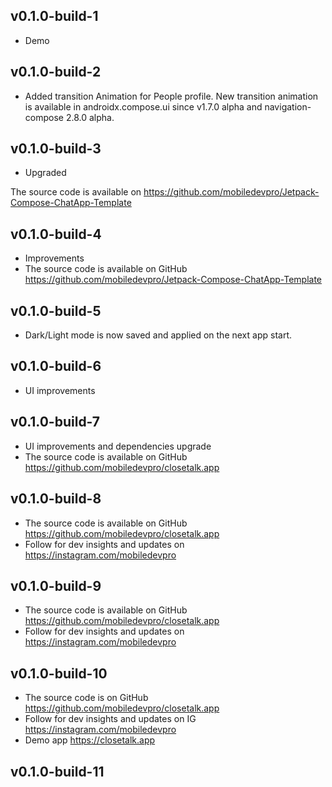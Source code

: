 ## v0.1.0-build-1

- Demo

## v0.1.0-build-2

- Added transition Animation for People profile. New transition animation is available in
  androidx.compose.ui since v1.7.0 alpha and navigation-compose 2.8.0 alpha.

## v0.1.0-build-3

- Upgraded

The source code is available on https://github.com/mobiledevpro/Jetpack-Compose-ChatApp-Template

## v0.1.0-build-4

- Improvements
- The source code is available on
  GitHub https://github.com/mobiledevpro/Jetpack-Compose-ChatApp-Template

## v0.1.0-build-5

- Dark/Light mode is now saved and applied on the next app start.

## v0.1.0-build-6

- UI improvements

## v0.1.0-build-7

- UI improvements and dependencies upgrade
- The source code is available on
  GitHub https://github.com/mobiledevpro/closetalk.app

## v0.1.0-build-8

- The source code is available on
  GitHub https://github.com/mobiledevpro/closetalk.app
- Follow for dev insights and updates on https://instagram.com/mobiledevpro

## v0.1.0-build-9

- The source code is available on
  GitHub https://github.com/mobiledevpro/closetalk.app
- Follow for dev insights and updates on https://instagram.com/mobiledevpro

## v0.1.0-build-10

- The source code is on GitHub https://github.com/mobiledevpro/closetalk.app
- Follow for dev insights and updates on IG https://instagram.com/mobiledevpro
- Demo app https://closetalk.app

## v0.1.0-build-11